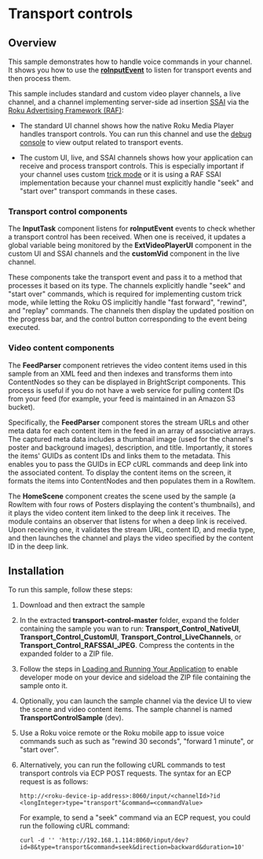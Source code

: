 # Transport controls

## **Overview**

This sample demonstrates how to handle voice commands in your channel. It shows you how to use the [**roInputEvent**](https://developer.roku.com/docs/references/brightscript/events/roinputevent.md) to listen for transport events and then process them. 

This sample includes standard and custom video player channels, a live channel, and a channel implementing server-side ad insertion [SSAI](https://developer.roku.com/docs/developer-program/advertising/ssai-adapters.md) via the [Roku Advertising Framework (RAF)](https://developer.roku.com/docs/developer-program/advertising/roku-advertising-framework.md): 

- The standard UI channel shows how the native Roku Media Player handles transport controls.  You can run this channel and use the [debug console](https://developer.roku.com/docs/developer-program/debugging/debugging-channels.md) to view output related to transport events. 

- The custom UI, live, and SSAI channels shows how your application can receive and process transport controls. This is especially important if your channel uses custom [trick mode](https://developer.roku.com/docs/developer-program/media-playback/trick-mode.md) or it is using a RAF SSAI implementation because your channel must explicitly handle "seek" and "start over" transport commands in these cases.   

### Transport control components

The **InputTask** component listens for **roInputEvent** events to check whether a transport control has been received. When one is received, it updates a global variable being monitored by the **ExtVideoPlayerUI** component in the custom UI and SSAI channels and the **customVid** component in the live channel. 

These components take the transport event and pass it to a method that processes it based on its type. The channels explicitly handle "seek" and "start over" commands, which is required for implementing custom trick mode, while letting the Roku OS implicitly handle "fast forward", "rewind", and "replay" commands. The channels then display the updated position on the progress bar, and the control button corresponding to the event being executed.

### Video content components

The **FeedParser** component retrieves the video content items used in this sample from an XML feed and then indexes and transforms them into ContentNodes so they can be displayed in BrightScript components. This process is useful if you do not have a web service for pulling content IDs from your feed (for example, your feed is maintained in an Amazon S3 bucket).

Specifically, the **FeedParser** component stores the stream URLs and other meta data for each content item in the feed in an array of associative arrays. The captured meta data includes a thumbnail image (used for the channel&#39;s poster and background images), description, and title. Importantly, it stores the items&#39; GUIDs as content IDs and links them to the metadata. This enables you to pass the GUIDs in ECP cURL commands and deep link into the associated content. To display the content items on the screen, it formats the items into ContentNodes and then populates them in a RowItem.

The **HomeScene** component creates the scene used by the sample (a RowItem with four rows of Posters displaying the content&#39;s thumbnails), and it plays the video content item linked to the deep link it receives. The module contains an observer that listens for when a deep link is received. Upon receiving one, it validates the stream URL, content ID, and media type, and then launches the channel and plays the video specified by the content ID in the deep link.

## **Installation**

To run this sample, follow these steps:

1. Download and then extract the sample

2. In the extracted **transport-control-master** folder, expand the folder containing the sample you wan to run:  **Transport_Control_NativeUI**,  **Transport_Control_CustomUI**, **Transport_Control_LiveChannels**, or **Transport_Control_RAFSSAI_JPEG**. Compress the contents in the expanded folder to a ZIP file.

3.  Follow the steps in [Loading and Running Your Application](https://developer.roku.com/en-gb/docs/developer-program/getting-started/developer-setup.md#step-1-set-up-your-roku-device-to-enable-developer-settings) to enable developer mode on your device and sideload the ZIP file containing the sample onto it.

4.  Optionally, you can launch the sample channel via the device UI to view the scene and video content items. The sample channel is named **TransportControlSample** (dev).

5.  Use a Roku voice remote or the Roku mobile app to issue voice commands such as such as "rewind 30 seconds", "forward 1 minute", or "start over". 

6.  Alternatively, you can run the following cURL commands to test transport controls via ECP POST requests. The syntax for an ECP request is as follows:

    ```
    http://<roku-device-ip-address>:8060/input/<channelId>?id <longInteger>type="transport"&command=<commandValue>
    ```

    For example, to send a "seek" command via an ECP request, you could run the following cURL command:

    ```
    curl -d '' 'http://192.168.1.114:8060/input/dev?id=8&type=transport&command=seek&direction=backward&duration=10'
    ```


